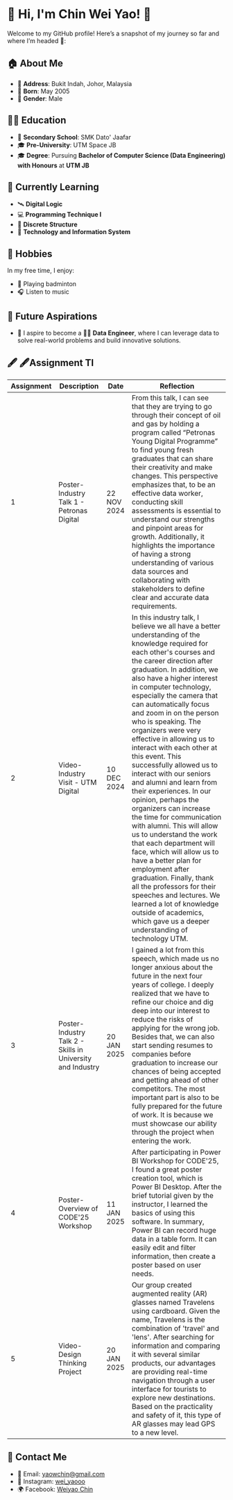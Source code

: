 # 🌟 Hi, I'm Chin Wei Yao! 👋  

Welcome to my GitHub profile! Here’s a snapshot of my journey so far and where I’m headed 🚀:  

## 🏠 **About Me**  
- 📍 **Address**: Bukit Indah, Johor, Malaysia  
- 🎂 **Born**: May 2005
- 👨 **Gender**: Male 

## 👨‍🎓 **Education**  
- 🏫 **Secondary School**: SMK Dato' Jaafar  
- 🎓 **Pre-University**: UTM Space JB  
- 🎓 **Degree**: Pursuing **Bachelor of Computer Science (Data Engineering) with Honours** at **UTM JB**  

## 🎯 **Currently Learning**  
- 🛰️ **Digital Logic**  
- 💻 **Programming Technique I**  
- 📝 **Discrete Structure**  
- 📖 **Technology and Information System**  

## 🎨 **Hobbies**  
In my free time, I enjoy:  
- 🏸 Playing badminton
- 🎧 Listen to music

## 🌟 **Future Aspirations**  
- 🚀 I aspire to become a 🧑‍💻 **Data Engineer**, where I can leverage data to solve real-world problems and build innovative solutions.

## 🖋️ **🖋Assignment TI** 

| Assignment   | Description                                              | Date         | Reflection                                                                                                                                                                                                                      |
|--------------|----------------------------------------------------------|--------------|----------------------------------------------------------------------------------------------------------------------------------------------------------|
| 1            | Poster-Industry Talk 1 - Petronas Digital               | 22 NOV 2024  | From this talk, I can see that they are trying to go through their concept of oil and gas by holding a program called “Petronas Young Digital Programme” to find young fresh graduates that can share their creativity and make changes. This perspective emphasizes that, to be an effective data worker, conducting skill assessments is essential to understand our strengths and pinpoint areas for growth. Additionally, it highlights the importance of having a strong understanding of various data sources and collaborating with stakeholders to define clear and accurate data requirements. |
| 2            | Video-Industry Visit - UTM Digital                      | 10 DEC 2024  | In this industry talk, I believe we all have a better understanding of the knowledge required for each other's courses and the career direction after graduation. In addition, we also have a higher interest in computer technology, especially the camera that can automatically focus and zoom in on the person who is speaking. The organizers were very effective in allowing us to interact with each other at this event. This successfully allowed us to interact with our seniors and alumni and learn from their experiences. In our opinion, perhaps the organizers can increase the time for communication with alumni. This will allow us to understand the work that each department will face, which will allow us to have a better plan for employment after graduation. Finally, thank all the professors for their speeches and lectures. We learned a lot of knowledge outside of academics, which gave us a deeper understanding of technology UTM. |
| 3            | Poster-Industry Talk 2 - Skills in University and Industry| 20 JAN 2025  | I gained a lot from this speech, which made us no longer anxious about the future in the next four years of college. I deeply realized that we have to refine our choice and dig deep into our interest to reduce the risks of applying for the wrong job. Besides that, we can also start sending resumes to companies before graduation to increase our chances of being accepted and getting ahead of other competitors. The most important part is also to be fully prepared for the future of work. It is because we must showcase our ability through the project when entering the work. |
| 4            | Poster-Overview of CODE'25 Workshop                     | 11 JAN 2025  | After participating in Power BI Workshop for CODE'25, I found a great poster creation tool, which is Power BI Desktop. After the brief tutorial given by the instructor, I learned the basics of using this software. In summary, Power BI can record huge data in a table form. It can easily edit and filter information, then create a poster based on user needs. |
| 5            | Video-Design Thinking Project                           | 20 JAN 2025  | Our group created augmented reality (AR) glasses named Travelens using cardboard. Given the name, Travelens is the combination of 'travel' and 'lens'. After searching for information and comparing it with several similar products, our advantages are providing real-time navigation through a user interface for tourists to explore new destinations. Based on the practicality and safety of it, this type of AR glasses may lead GPS to a new level. |



## 📱 **Contact Me**  
- 📨 Email: [yaowchin@gmail.com](mailto:yaowchin@gmail.com)  
- 📸 Instagram: [wei_yaooo](https://instagram.com/wei_yaooo)  
- 🌍 Facebook: [Weiyao Chin](https://facebook.com/WeiyaoChin)  
